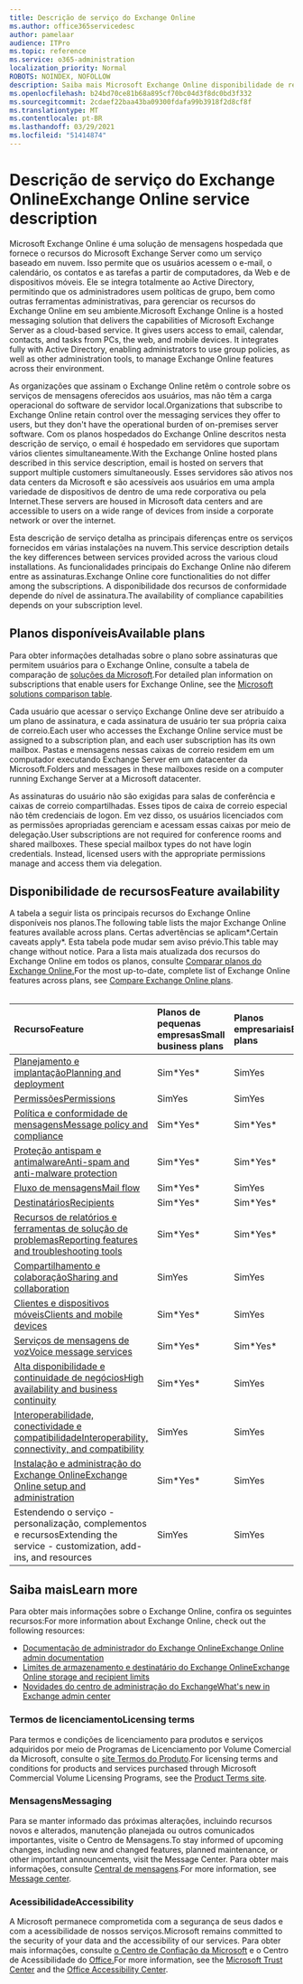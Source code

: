 ```yaml
---
title: Descrição de serviço do Exchange Online
ms.author: office365servicedesc
author: pamelaar
audience: ITPro
ms.topic: reference
ms.service: o365-administration
localization_priority: Normal
ROBOTS: NOINDEX, NOFOLLOW
description: Saiba mais Microsoft Exchange Online disponibilidade de recursos e serviços em planos do Microsoft 365 e Office 365.
ms.openlocfilehash: b24bd70ce81b68a895cf70bc04d3f8dc0bd3f332
ms.sourcegitcommit: 2cdaef22baa43ba09300fdafa99b3918f2d8cf8f
ms.translationtype: MT
ms.contentlocale: pt-BR
ms.lasthandoff: 03/29/2021
ms.locfileid: "51414874"
---
```

# <a name="exchange-online-service-description"></a><span data-ttu-id="83bff-103">Descrição de serviço do Exchange Online</span><span class="sxs-lookup"><span data-stu-id="83bff-103">Exchange Online service description</span></span>

<span data-ttu-id="83bff-p101">Microsoft Exchange Online é uma solução de mensagens hospedada que fornece o recursos do Microsoft Exchange Server como um serviço baseado em nuvem. Isso permite que os usuários acessem o e-mail, o calendário, os contatos e as tarefas a partir de computadores, da Web e de dispositivos móveis. Ele se integra totalmente ao Active Directory, permitindo que os administradores usem políticas de grupo, bem como outras ferramentas administrativas, para gerenciar os recursos do Exchange Online em seu ambiente.</span><span class="sxs-lookup"><span data-stu-id="83bff-p101">Microsoft Exchange Online is a hosted messaging solution that delivers the capabilities of Microsoft Exchange Server as a cloud-based service. It gives users access to email, calendar, contacts, and tasks from PCs, the web, and mobile devices. It integrates fully with Active Directory, enabling administrators to use group policies, as well as other administration tools, to manage Exchange Online features across their environment.</span></span>
  
<span data-ttu-id="83bff-107">As organizações que assinam o Exchange Online retêm o controle sobre os serviços de mensagens oferecidos aos usuários, mas não têm a carga operacional do software de servidor local.</span><span class="sxs-lookup"><span data-stu-id="83bff-107">Organizations that subscribe to Exchange Online retain control over the messaging services they offer to users, but they don't have the operational burden of on-premises server software.</span></span> <span data-ttu-id="83bff-108">Com os planos hospedados do Exchange Online descritos nesta descrição de serviço, o email é hospedado em servidores que suportam vários clientes simultaneamente.</span><span class="sxs-lookup"><span data-stu-id="83bff-108">With the Exchange Online hosted plans described in this service description, email is hosted on servers that support multiple customers simultaneously.</span></span> <span data-ttu-id="83bff-109">Esses servidores são ativos nos data centers da Microsoft e são acessíveis aos usuários em uma ampla variedade de dispositivos de dentro de uma rede corporativa ou pela Internet.</span><span class="sxs-lookup"><span data-stu-id="83bff-109">These servers are housed in Microsoft data centers and are accessible to users on a wide range of devices from inside a corporate network or over the internet.</span></span>

<span data-ttu-id="83bff-110">Esta descrição de serviço detalha as principais diferenças entre os serviços fornecidos em várias instalações na nuvem.</span><span class="sxs-lookup"><span data-stu-id="83bff-110">This service description details the key differences between services provided across the various cloud installations.</span></span> <span data-ttu-id="83bff-111">As funcionalidades principais do Exchange Online não diferem entre as assinaturas.</span><span class="sxs-lookup"><span data-stu-id="83bff-111">Exchange Online core functionalities do not differ among the subscriptions.</span></span> <span data-ttu-id="83bff-112">A disponibilidade dos recursos de conformidade depende do nível de assinatura.</span><span class="sxs-lookup"><span data-stu-id="83bff-112">The availability of compliance capabilities depends on your subscription level.</span></span>
  
## <a name="available-plans"></a><span data-ttu-id="83bff-113">Planos disponíveis</span><span class="sxs-lookup"><span data-stu-id="83bff-113">Available plans</span></span>

<span data-ttu-id="83bff-114">Para obter informações detalhadas sobre o plano sobre assinaturas que permitem usuários para o Exchange Online, consulte a tabela de comparação de [soluções da Microsoft](https://go.microsoft.com/fwlink/?linkid=2139145).</span><span class="sxs-lookup"><span data-stu-id="83bff-114">For detailed plan information on subscriptions that enable users for Exchange Online, see the [Microsoft solutions comparison table](https://go.microsoft.com/fwlink/?linkid=2139145).</span></span>

<span data-ttu-id="83bff-115">Cada usuário que acessar o serviço Exchange Online deve ser atribuído a um plano de assinatura, e cada assinatura de usuário ter sua própria caixa de correio.</span><span class="sxs-lookup"><span data-stu-id="83bff-115">Each user who accesses the Exchange Online service must be assigned to a subscription plan, and each user subscription has its own mailbox.</span></span> <span data-ttu-id="83bff-116">Pastas e mensagens nessas caixas de correio residem em um computador executando Exchange Server em um datacenter da Microsoft.</span><span class="sxs-lookup"><span data-stu-id="83bff-116">Folders and messages in these mailboxes reside on a computer running Exchange Server at a Microsoft datacenter.</span></span>
  
<span data-ttu-id="83bff-p105">As assinaturas do usuário não são exigidas para salas de conferência e caixas de correio compartilhadas. Esses tipos de caixa de correio especial não têm credenciais de logon. Em vez disso, os usuários licenciados com as permissões apropriadas gerenciam e acessam essas caixas por meio de delegação.</span><span class="sxs-lookup"><span data-stu-id="83bff-p105">User subscriptions are not required for conference rooms and shared mailboxes. These special mailbox types do not have login credentials. Instead, licensed users with the appropriate permissions manage and access them via delegation.</span></span>

## <a name="feature-availability"></a><span data-ttu-id="83bff-120">Disponibilidade de recursos</span><span class="sxs-lookup"><span data-stu-id="83bff-120">Feature availability</span></span>

<span data-ttu-id="83bff-121">A tabela a seguir lista os principais recursos do Exchange Online disponíveis nos planos.</span><span class="sxs-lookup"><span data-stu-id="83bff-121">The following table lists the major Exchange Online features available across plans.</span></span> <span data-ttu-id="83bff-122">Certas advertências se aplicam\*.</span><span class="sxs-lookup"><span data-stu-id="83bff-122">Certain caveats apply\*.</span></span> <span data-ttu-id="83bff-123">Esta tabela pode mudar sem aviso prévio.</span><span class="sxs-lookup"><span data-stu-id="83bff-123">This table may change without notice.</span></span> <span data-ttu-id="83bff-124">Para a lista mais atualizada dos recursos do Exchange Online em todos os planos, consulte [Comparar planos do Exchange Online.](https://www.microsoft.com/microsoft-365/exchange/compare-microsoft-exchange-online-plans)</span><span class="sxs-lookup"><span data-stu-id="83bff-124">For the most up-to-date, complete list of Exchange Online features across plans, see [Compare Exchange Online plans](https://www.microsoft.com/microsoft-365/exchange/compare-microsoft-exchange-online-plans).</span></span><br><br>
  
| <span data-ttu-id="83bff-125">Recurso</span><span class="sxs-lookup"><span data-stu-id="83bff-125">Feature</span></span> | <span data-ttu-id="83bff-126">Planos de pequenas empresas</span><span class="sxs-lookup"><span data-stu-id="83bff-126">Small business plans</span></span> | <span data-ttu-id="83bff-127">Planos empresariais</span><span class="sxs-lookup"><span data-stu-id="83bff-127">Enterprise plans</span></span> | <span data-ttu-id="83bff-128">Planos de educação</span><span class="sxs-lookup"><span data-stu-id="83bff-128">Education plans</span></span> | <span data-ttu-id="83bff-129">CCG</span><span class="sxs-lookup"><span data-stu-id="83bff-129">GCC</span></span> | <span data-ttu-id="83bff-130">GCC-High</span><span class="sxs-lookup"><span data-stu-id="83bff-130">GCC-High</span></span> | <span data-ttu-id="83bff-131">DOD</span><span class="sxs-lookup"><span data-stu-id="83bff-131">DOD</span></span> | 
|:-----|:-----|:-----|:-----|:-----|:-----|:-----|
|[<span data-ttu-id="83bff-132">Planejamento e implantação</span><span class="sxs-lookup"><span data-stu-id="83bff-132">Planning and deployment</span></span>](planning-and-deployment.md)|<span data-ttu-id="83bff-133">Sim\*</span><span class="sxs-lookup"><span data-stu-id="83bff-133">Yes\*</span></span>|<span data-ttu-id="83bff-134">Sim</span><span class="sxs-lookup"><span data-stu-id="83bff-134">Yes</span></span>|<span data-ttu-id="83bff-135">Sim</span><span class="sxs-lookup"><span data-stu-id="83bff-135">Yes</span></span>|<span data-ttu-id="83bff-136">Sim</span><span class="sxs-lookup"><span data-stu-id="83bff-136">Yes</span></span>|<span data-ttu-id="83bff-137">Sim</span><span class="sxs-lookup"><span data-stu-id="83bff-137">Yes</span></span>|<span data-ttu-id="83bff-138">Sim</span><span class="sxs-lookup"><span data-stu-id="83bff-138">Yes</span></span>|
|[<span data-ttu-id="83bff-139">Permissões</span><span class="sxs-lookup"><span data-stu-id="83bff-139">Permissions</span></span>](permissions.md)|<span data-ttu-id="83bff-140">Sim</span><span class="sxs-lookup"><span data-stu-id="83bff-140">Yes</span></span>|<span data-ttu-id="83bff-141">Sim</span><span class="sxs-lookup"><span data-stu-id="83bff-141">Yes</span></span>|<span data-ttu-id="83bff-142">Sim</span><span class="sxs-lookup"><span data-stu-id="83bff-142">Yes</span></span>|<span data-ttu-id="83bff-143">Sim</span><span class="sxs-lookup"><span data-stu-id="83bff-143">Yes</span></span>|<span data-ttu-id="83bff-144">Sim</span><span class="sxs-lookup"><span data-stu-id="83bff-144">Yes</span></span>|<span data-ttu-id="83bff-145">Sim</span><span class="sxs-lookup"><span data-stu-id="83bff-145">Yes</span></span>|
|[<span data-ttu-id="83bff-146">Política e conformidade de mensagens</span><span class="sxs-lookup"><span data-stu-id="83bff-146">Message policy and compliance</span></span>](message-policy-and-compliance.md)|<span data-ttu-id="83bff-147">Sim\*</span><span class="sxs-lookup"><span data-stu-id="83bff-147">Yes\*</span></span>|<span data-ttu-id="83bff-148">Sim\*</span><span class="sxs-lookup"><span data-stu-id="83bff-148">Yes\*</span></span>|<span data-ttu-id="83bff-149">Sim</span><span class="sxs-lookup"><span data-stu-id="83bff-149">Yes</span></span>|<span data-ttu-id="83bff-150">Sim</span><span class="sxs-lookup"><span data-stu-id="83bff-150">Yes</span></span>|<span data-ttu-id="83bff-151">Sim</span><span class="sxs-lookup"><span data-stu-id="83bff-151">Yes</span></span>|<span data-ttu-id="83bff-152">Sim</span><span class="sxs-lookup"><span data-stu-id="83bff-152">Yes</span></span>|
|[<span data-ttu-id="83bff-153">Proteção antispam e antimalware</span><span class="sxs-lookup"><span data-stu-id="83bff-153">Anti-spam and anti-malware protection</span></span>](anti-spam-and-anti-malware-protection.md)|<span data-ttu-id="83bff-154">Sim\*</span><span class="sxs-lookup"><span data-stu-id="83bff-154">Yes\*</span></span>|<span data-ttu-id="83bff-155">Sim\*</span><span class="sxs-lookup"><span data-stu-id="83bff-155">Yes\*</span></span>|<span data-ttu-id="83bff-156">Sim</span><span class="sxs-lookup"><span data-stu-id="83bff-156">Yes</span></span>|<span data-ttu-id="83bff-157">Sim</span><span class="sxs-lookup"><span data-stu-id="83bff-157">Yes</span></span>|<span data-ttu-id="83bff-158">Sim</span><span class="sxs-lookup"><span data-stu-id="83bff-158">Yes</span></span>|<span data-ttu-id="83bff-159">Sim</span><span class="sxs-lookup"><span data-stu-id="83bff-159">Yes</span></span>|
|[<span data-ttu-id="83bff-160">Fluxo de mensagens</span><span class="sxs-lookup"><span data-stu-id="83bff-160">Mail flow</span></span>](mail-flow.md)|<span data-ttu-id="83bff-161">Sim\*</span><span class="sxs-lookup"><span data-stu-id="83bff-161">Yes\*</span></span>|<span data-ttu-id="83bff-162">Sim</span><span class="sxs-lookup"><span data-stu-id="83bff-162">Yes</span></span>|<span data-ttu-id="83bff-163">Sim</span><span class="sxs-lookup"><span data-stu-id="83bff-163">Yes</span></span>|<span data-ttu-id="83bff-164">Sim</span><span class="sxs-lookup"><span data-stu-id="83bff-164">Yes</span></span>|<span data-ttu-id="83bff-165">Sim</span><span class="sxs-lookup"><span data-stu-id="83bff-165">Yes</span></span>|<span data-ttu-id="83bff-166">Sim</span><span class="sxs-lookup"><span data-stu-id="83bff-166">Yes</span></span>|
|[<span data-ttu-id="83bff-167">Destinatários</span><span class="sxs-lookup"><span data-stu-id="83bff-167">Recipients</span></span>](recipients.md)|<span data-ttu-id="83bff-168">Sim\*</span><span class="sxs-lookup"><span data-stu-id="83bff-168">Yes\*</span></span>|<span data-ttu-id="83bff-169">Sim\*</span><span class="sxs-lookup"><span data-stu-id="83bff-169">Yes\*</span></span>|<span data-ttu-id="83bff-170">Sim</span><span class="sxs-lookup"><span data-stu-id="83bff-170">Yes</span></span>|<span data-ttu-id="83bff-171">Sim</span><span class="sxs-lookup"><span data-stu-id="83bff-171">Yes</span></span>|<span data-ttu-id="83bff-172">Sim\*</span><span class="sxs-lookup"><span data-stu-id="83bff-172">Yes\*</span></span>|<span data-ttu-id="83bff-173">Sim\*</span><span class="sxs-lookup"><span data-stu-id="83bff-173">Yes\*</span></span>|
|[<span data-ttu-id="83bff-174">Recursos de relatórios e ferramentas de solução de problemas</span><span class="sxs-lookup"><span data-stu-id="83bff-174">Reporting features and troubleshooting tools</span></span>](reporting-features-and-troubleshooting-tools.md)|<span data-ttu-id="83bff-175">Sim\*</span><span class="sxs-lookup"><span data-stu-id="83bff-175">Yes\*</span></span>|<span data-ttu-id="83bff-176">Sim\*</span><span class="sxs-lookup"><span data-stu-id="83bff-176">Yes\*</span></span>|<span data-ttu-id="83bff-177">Sim</span><span class="sxs-lookup"><span data-stu-id="83bff-177">Yes</span></span>|<span data-ttu-id="83bff-178">Sim</span><span class="sxs-lookup"><span data-stu-id="83bff-178">Yes</span></span>|<span data-ttu-id="83bff-179">Sim\*</span><span class="sxs-lookup"><span data-stu-id="83bff-179">Yes\*</span></span>|<span data-ttu-id="83bff-180">Sim\*</span><span class="sxs-lookup"><span data-stu-id="83bff-180">Yes\*</span></span>|
|[<span data-ttu-id="83bff-181">Compartilhamento e colaboração</span><span class="sxs-lookup"><span data-stu-id="83bff-181">Sharing and collaboration</span></span>](sharing-and-collaboration.md)|<span data-ttu-id="83bff-182">Sim</span><span class="sxs-lookup"><span data-stu-id="83bff-182">Yes</span></span>|<span data-ttu-id="83bff-183">Sim</span><span class="sxs-lookup"><span data-stu-id="83bff-183">Yes</span></span>|<span data-ttu-id="83bff-184">Sim</span><span class="sxs-lookup"><span data-stu-id="83bff-184">Yes</span></span>|<span data-ttu-id="83bff-185">Sim</span><span class="sxs-lookup"><span data-stu-id="83bff-185">Yes</span></span>|<span data-ttu-id="83bff-186">Sim</span><span class="sxs-lookup"><span data-stu-id="83bff-186">Yes</span></span>|<span data-ttu-id="83bff-187">Sim</span><span class="sxs-lookup"><span data-stu-id="83bff-187">Yes</span></span>|
|[<span data-ttu-id="83bff-188">Clientes e dispositivos móveis</span><span class="sxs-lookup"><span data-stu-id="83bff-188">Clients and mobile devices</span></span>](clients-and-mobile-devices.md)|<span data-ttu-id="83bff-189">Sim\*</span><span class="sxs-lookup"><span data-stu-id="83bff-189">Yes\*</span></span>|<span data-ttu-id="83bff-190">Sim</span><span class="sxs-lookup"><span data-stu-id="83bff-190">Yes</span></span>|<span data-ttu-id="83bff-191">Sim</span><span class="sxs-lookup"><span data-stu-id="83bff-191">Yes</span></span>|<span data-ttu-id="83bff-192">Sim\*</span><span class="sxs-lookup"><span data-stu-id="83bff-192">Yes\*</span></span>|<span data-ttu-id="83bff-193">Sim\*</span><span class="sxs-lookup"><span data-stu-id="83bff-193">Yes\*</span></span>|<span data-ttu-id="83bff-194">Sim\*</span><span class="sxs-lookup"><span data-stu-id="83bff-194">Yes\*</span></span>|
|[<span data-ttu-id="83bff-195">Serviços de mensagens de voz</span><span class="sxs-lookup"><span data-stu-id="83bff-195">Voice message services</span></span>](voice-message-services.md)|<span data-ttu-id="83bff-196">Sim\*</span><span class="sxs-lookup"><span data-stu-id="83bff-196">Yes\*</span></span>|<span data-ttu-id="83bff-197">Sim\*</span><span class="sxs-lookup"><span data-stu-id="83bff-197">Yes\*</span></span>|<span data-ttu-id="83bff-198">Sim</span><span class="sxs-lookup"><span data-stu-id="83bff-198">Yes</span></span>|<span data-ttu-id="83bff-199">Não\*</span><span class="sxs-lookup"><span data-stu-id="83bff-199">No\*</span></span>|<span data-ttu-id="83bff-200">Não\*</span><span class="sxs-lookup"><span data-stu-id="83bff-200">No\*</span></span>|<span data-ttu-id="83bff-201">Não\*</span><span class="sxs-lookup"><span data-stu-id="83bff-201">No\*</span></span>|
|[<span data-ttu-id="83bff-202">Alta disponibilidade e continuidade de negócios</span><span class="sxs-lookup"><span data-stu-id="83bff-202">High availability and business continuity</span></span>](high-availability-and-business-continuity.md)|<span data-ttu-id="83bff-203">Sim\*</span><span class="sxs-lookup"><span data-stu-id="83bff-203">Yes\*</span></span>|<span data-ttu-id="83bff-204">Sim</span><span class="sxs-lookup"><span data-stu-id="83bff-204">Yes</span></span>|<span data-ttu-id="83bff-205">Sim</span><span class="sxs-lookup"><span data-stu-id="83bff-205">Yes</span></span>|<span data-ttu-id="83bff-206">Sim</span><span class="sxs-lookup"><span data-stu-id="83bff-206">Yes</span></span>|<span data-ttu-id="83bff-207">Sim</span><span class="sxs-lookup"><span data-stu-id="83bff-207">Yes</span></span>|<span data-ttu-id="83bff-208">Sim</span><span class="sxs-lookup"><span data-stu-id="83bff-208">Yes</span></span>|
|[<span data-ttu-id="83bff-209">Interoperabilidade, conectividade e compatibilidade</span><span class="sxs-lookup"><span data-stu-id="83bff-209">Interoperability, connectivity, and compatibility</span></span>](interoperability-connectivity-and-compatibility.md)|<span data-ttu-id="83bff-210">Sim</span><span class="sxs-lookup"><span data-stu-id="83bff-210">Yes</span></span>|<span data-ttu-id="83bff-211">Sim</span><span class="sxs-lookup"><span data-stu-id="83bff-211">Yes</span></span>|<span data-ttu-id="83bff-212">Sim</span><span class="sxs-lookup"><span data-stu-id="83bff-212">Yes</span></span>|<span data-ttu-id="83bff-213">Sim</span><span class="sxs-lookup"><span data-stu-id="83bff-213">Yes</span></span>|<span data-ttu-id="83bff-214">Sim</span><span class="sxs-lookup"><span data-stu-id="83bff-214">Yes</span></span>|<span data-ttu-id="83bff-215">Sim</span><span class="sxs-lookup"><span data-stu-id="83bff-215">Yes</span></span>|
|[<span data-ttu-id="83bff-216">Instalação e administração do Exchange Online</span><span class="sxs-lookup"><span data-stu-id="83bff-216">Exchange Online setup and administration</span></span>](exchange-online-setup-and-administration.md)|<span data-ttu-id="83bff-217">Sim\*</span><span class="sxs-lookup"><span data-stu-id="83bff-217">Yes\*</span></span>|<span data-ttu-id="83bff-218">Sim</span><span class="sxs-lookup"><span data-stu-id="83bff-218">Yes</span></span>|<span data-ttu-id="83bff-219">Sim</span><span class="sxs-lookup"><span data-stu-id="83bff-219">Yes</span></span>|<span data-ttu-id="83bff-220">Sim</span><span class="sxs-lookup"><span data-stu-id="83bff-220">Yes</span></span>|<span data-ttu-id="83bff-221">Sim</span><span class="sxs-lookup"><span data-stu-id="83bff-221">Yes</span></span>|<span data-ttu-id="83bff-222">Sim\*</span><span class="sxs-lookup"><span data-stu-id="83bff-222">Yes\*</span></span>|
|<span data-ttu-id="83bff-223">Estendendo o serviço - personalização, complementos e recursos</span><span class="sxs-lookup"><span data-stu-id="83bff-223">Extending the service - customization, add-ins, and resources</span></span>|<span data-ttu-id="83bff-224">Sim</span><span class="sxs-lookup"><span data-stu-id="83bff-224">Yes</span></span>|<span data-ttu-id="83bff-225">Sim</span><span class="sxs-lookup"><span data-stu-id="83bff-225">Yes</span></span>|<span data-ttu-id="83bff-226">Sim</span><span class="sxs-lookup"><span data-stu-id="83bff-226">Yes</span></span>|<span data-ttu-id="83bff-227">Sim</span><span class="sxs-lookup"><span data-stu-id="83bff-227">Yes</span></span>|<span data-ttu-id="83bff-228">Sim</span><span class="sxs-lookup"><span data-stu-id="83bff-228">Yes</span></span>|<span data-ttu-id="83bff-229">Sim</span><span class="sxs-lookup"><span data-stu-id="83bff-229">Yes</span></span>|

## <a name="learn-more"></a><span data-ttu-id="83bff-230">Saiba mais</span><span class="sxs-lookup"><span data-stu-id="83bff-230">Learn more</span></span>

<span data-ttu-id="83bff-231">Para obter mais informações sobre o Exchange Online, confira os seguintes recursos:</span><span class="sxs-lookup"><span data-stu-id="83bff-231">For more information about Exchange Online, check out the following resources:</span></span>

- [<span data-ttu-id="83bff-232">Documentação de administrador do Exchange Online</span><span class="sxs-lookup"><span data-stu-id="83bff-232">Exchange Online admin documentation</span></span>](/exchange/exchange-online)
- [<span data-ttu-id="83bff-233">Limites de armazenamento e destinatário do Exchange Online</span><span class="sxs-lookup"><span data-stu-id="83bff-233">Exchange Online storage and recipient limits</span></span>](exchange-online-limits.md)
- [<span data-ttu-id="83bff-234">Novidades do centro de administração do Exchange</span><span class="sxs-lookup"><span data-stu-id="83bff-234">What's new in Exchange admin center</span></span>](/exchange/whats-new)

### <a name="licensing-terms"></a><span data-ttu-id="83bff-235">Termos de licenciamento</span><span class="sxs-lookup"><span data-stu-id="83bff-235">Licensing terms</span></span>

<span data-ttu-id="83bff-236">Para termos e condições de licenciamento para produtos e serviços adquiridos por meio de Programas de Licenciamento por Volume Comercial da Microsoft, consulte o [site Termos do Produto](https://www.microsoft.com/licensing/terms/).</span><span class="sxs-lookup"><span data-stu-id="83bff-236">For licensing terms and conditions for products and services purchased through Microsoft Commercial Volume Licensing Programs, see the [Product Terms site](https://www.microsoft.com/licensing/terms/).</span></span> 

### <a name="messaging"></a><span data-ttu-id="83bff-237">Mensagens</span><span class="sxs-lookup"><span data-stu-id="83bff-237">Messaging</span></span>

<span data-ttu-id="83bff-238">Para se manter informado das próximas alterações, incluindo recursos novos e alterados, manutenção planejada ou outros comunicados importantes, visite o Centro de Mensagens.</span><span class="sxs-lookup"><span data-stu-id="83bff-238">To stay informed of upcoming changes, including new and changed features, planned maintenance, or other important announcements, visit the Message Center.</span></span> <span data-ttu-id="83bff-239">Para obter mais informações, consulte [Central de mensagens](/microsoft-365/admin/manage/message-center).</span><span class="sxs-lookup"><span data-stu-id="83bff-239">For more information, see [Message center](/microsoft-365/admin/manage/message-center).</span></span>

### <a name="accessibility"></a><span data-ttu-id="83bff-240">Acessibilidade</span><span class="sxs-lookup"><span data-stu-id="83bff-240">Accessibility</span></span>

<span data-ttu-id="83bff-241">A Microsoft permanece comprometida com a segurança de seus dados e com a acessibilidade de nossos serviços.</span><span class="sxs-lookup"><span data-stu-id="83bff-241">Microsoft remains committed to the security of your data and the accessibility of our services.</span></span> <span data-ttu-id="83bff-242">Para obter mais informações, consulte [o Centro de Confiação da Microsoft](https://www.microsoft.com/trust-center) e o Centro de Acessibilidade do [Office.](https://support.office.com/article/ecab0fcf-d143-4fe8-a2ff-6cd596bddc6d)</span><span class="sxs-lookup"><span data-stu-id="83bff-242">For more information, see the [Microsoft Trust Center](https://www.microsoft.com/trust-center) and the [Office Accessibility Center](https://support.office.com/article/ecab0fcf-d143-4fe8-a2ff-6cd596bddc6d).</span></span>
